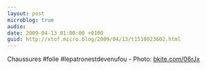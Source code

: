 ```yaml
---
layout: post
microblog: true
audio: 
date: 2009-04-13 01:00:00 +0100
guid: http://xtof.micro.blog/2009/04/13/t1510023602.html
---
```

Chaussures #folie #lepatronestdevenufou - Photo: [bkite.com/06rJx](http://bkite.com/06rJx)
